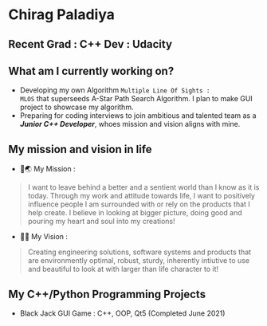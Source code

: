 # Chirag Paladiya

## Recent Grad : C++ Dev : Udacity

## What am I currently working on?
+ Developing my own Algorithm <code>Multiple Line Of Sights : MLOS</code> that superseeds A-Star Path Search Algorithm. I plan to make GUI project to showcase my algorithm.
+ Preparing for coding interviews to join ambitious and talented team as a ***Junior C++ Developer***, whoes mission and vision aligns with mine.

## My mission and vision in life
+ :dart::earth_asia: My Mission : 
> I want to leave behind a better and a sentient world than I know as it is today. Through my work and attitude towards life, I want to positively influence people I am surrounded with or rely on the products that I help create. I believe in looking at bigger picture, doing good and pouring my heart and soul into my creations!</br>
+ :dart::checkered_flag: My Vision : 
> Creating engineering solutions, software systems and products that are environmently optimal, robust, sturdy, inherently intiutive to use and beautiful to look at with larger than life character to it!</br>

## My C++/Python Programming Projects
+ Black Jack GUI Game : C++, OOP, Qt5 (Completed June 2021)





